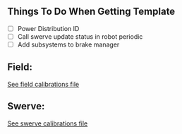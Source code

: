 Things To Do When Getting Template
----------------------------------
- [ ] Power Distribution ID
- [ ] Call swerve update status in robot periodic
- [ ] Add subsystems to brake manager

Field:
-----------------------
[See field calibrations file](constants/field/calibrations)

Swerve:
-----------------------
[See swerve calibrations file](robot/subsystems/swerve/calibrations.md)
